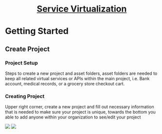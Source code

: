 <h1 style="text-align: center; text-decoration:underline; font-weight: bold;">Service Virtualization</h1>

# Getting Started

## Create Project <!-- {docsify-ignore} --> 

### Project Setup 

Steps to create a new project and asset folders, asset folders are needed to keep all related virtual services or APIs within the main project, i.e. Bank account, medical records, or a grocery store checkout cart.

### Creating Project

Upper right corner, create a new project and fill out necessary information that is needed to make sure your project is unique, towards the bottom you able to add anyone within your organization to see/edit your project

<img src="https://dmdug58z0ycm2.cloudfront.net/production/pub-site/images/_serviceImgs/Aspose.Words.3902605c-4b30-4b77-afc9-c9fa959b2fd5.001.png">

<img src="https://dmdug58z0ycm2.cloudfront.net/production/pub-site/images/_serviceImgs/Aspose.Words.3902605c-4b30-4b77-afc9-c9fa959b2fd5.002.png">